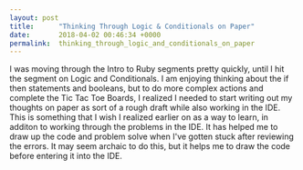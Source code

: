 ```yaml
---
layout: post
title:      "Thinking Through Logic & Conditionals on Paper"
date:       2018-04-02 00:46:34 +0000
permalink:  thinking_through_logic_and_conditionals_on_paper
---
```



I was moving through the Intro to Ruby segments pretty quickly, until I hit the segment on Logic and Conditionals. I am enjoying thinking about the if then statements and booleans, but to do more complex actions and complete the Tic Tac Toe Boards, I realized I needed to start writing out my thoughts on paper as sort of a rough draft while also working in the IDE. This is something that I wish I realized earlier on as a way to learn, in additon to working through the problems in the IDE. It has helped me to draw up the code and problem solve when I've gotten stuck after reviewing the errors. It may seem archaic to do this, but it helps me to draw the code before entering it into the IDE. 
